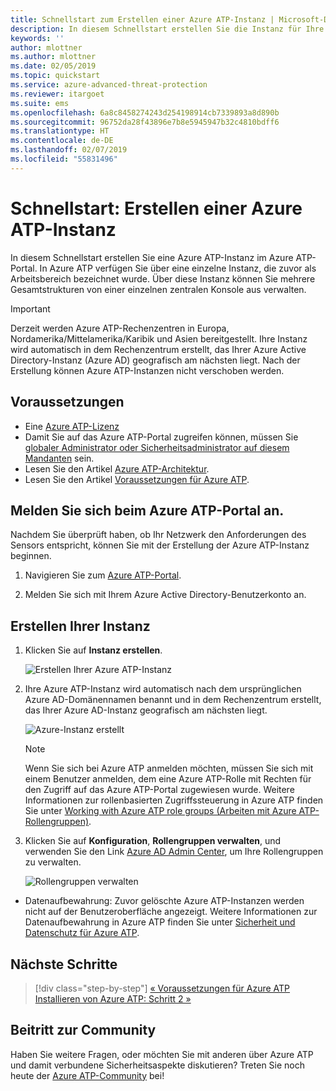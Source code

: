 ```yaml
---
title: Schnellstart zum Erstellen einer Azure ATP-Instanz | Microsoft-Dokumentation
description: In diesem Schnellstart erstellen Sie die Instanz für Ihre Azure ATP-Bereitstellung. Dabei handelt es sich um den ersten Schritt für die Installation von Azure ATP.
keywords: ''
author: mlottner
ms.author: mlottner
ms.date: 02/05/2019
ms.topic: quickstart
ms.service: azure-advanced-threat-protection
ms.reviewer: itargoet
ms.suite: ems
ms.openlocfilehash: 6a8c8458274243d254198914cb7339893a8d890b
ms.sourcegitcommit: 96752da28f43896e7b8e5945947b32c4810bdff6
ms.translationtype: HT
ms.contentlocale: de-DE
ms.lasthandoff: 02/07/2019
ms.locfileid: "55831496"
---
```

# <a name="quickstart-create-your-azure-atp-instance"></a>Schnellstart: Erstellen einer Azure ATP-Instanz

In diesem Schnellstart erstellen Sie eine Azure ATP-Instanz im Azure ATP-Portal. In Azure ATP verfügen Sie über eine einzelne Instanz, die zuvor als Arbeitsbereich bezeichnet wurde. Über diese Instanz können Sie mehrere Gesamtstrukturen von einer einzelnen zentralen Konsole aus verwalten.

> [!IMPORTANT]
> Derzeit werden Azure ATP-Rechenzentren in Europa, Nordamerika/Mittelamerika/Karibik und Asien bereitgestellt. Ihre Instanz wird automatisch in dem Rechenzentrum erstellt, das Ihrer Azure Active Directory-Instanz (Azure AD) geografisch am nächsten liegt. Nach der Erstellung können Azure ATP-Instanzen nicht verschoben werden.

## <a name="prerequisites"></a>Voraussetzungen

- Eine [Azure ATP-Lizenz](atp-technical-faq.md#licensing-and-privacy)
- Damit Sie auf das Azure ATP-Portal zugreifen können, müssen Sie [globaler Administrator oder Sicherheitsadministrator auf diesem Mandanten](https://docs.microsoft.com/azure/active-directory/users-groups-roles/directory-assign-admin-roles#available-roles) sein.
- Lesen Sie den Artikel [Azure ATP-Architektur](atp-architecture.md).
- Lesen Sie den Artikel [Voraussetzungen für Azure ATP](atp-prerequisites.md). 

## <a name="sign-in-to-the-azure-atp-portal"></a>Melden Sie sich beim Azure ATP-Portal an.

Nachdem Sie überprüft haben, ob Ihr Netzwerk den Anforderungen des Sensors entspricht, können Sie mit der Erstellung der Azure ATP-Instanz beginnen.

1. Navigieren Sie zum [Azure ATP-Portal](https://portal.atp.azure.com).

2. Melden Sie sich mit Ihrem Azure Active Directory-Benutzerkonto an.

## <a name="create-your-instance"></a>Erstellen Ihrer Instanz

1. Klicken Sie auf **Instanz erstellen**. 

    ![Erstellen Ihrer Azure ATP-Instanz](media/create-instance.png)

2. Ihre Azure ATP-Instanz wird automatisch nach dem ursprünglichen Azure AD-Domänennamen benannt und in dem Rechenzentrum erstellt, das Ihrer Azure AD-Instanz geografisch am nächsten liegt. 

    ![Azure-Instanz erstellt](media/instance-created.png)

    > [!NOTE]
    > Wenn Sie sich bei Azure ATP anmelden möchten, müssen Sie sich mit einem Benutzer anmelden, dem eine Azure ATP-Rolle mit Rechten für den Zugriff auf das Azure ATP-Portal zugewiesen wurde. Weitere Informationen zur rollenbasierten Zugriffssteuerung in Azure ATP finden Sie unter [Working with Azure ATP role groups (Arbeiten mit Azure ATP-Rollengruppen)](atp-role-groups.md).
 
3. Klicken Sie auf **Konfiguration**, **Rollengruppen verwalten**, und verwenden Sie den Link [Azure AD Admin Center](https://docs.microsoft.com/azure/active-directory/active-directory-assign-admin-roles-azure-portal), um Ihre Rollengruppen zu verwalten.

    ![Rollengruppen verwalten](media/creation-manage-role-groups.png)

- Datenaufbewahrung: Zuvor gelöschte Azure ATP-Instanzen werden nicht auf der Benutzeroberfläche angezeigt. Weitere Informationen zur Datenaufbewahrung in Azure ATP finden Sie unter [Sicherheit und Datenschutz für Azure ATP](atp-privacy-compliance.md).

## <a name="next-steps"></a>Nächste Schritte

> [!div class="step-by-step"]
> [« Voraussetzungen für Azure ATP](atp-prerequisites.md)
> [Installieren von Azure ATP: Schritt 2 »](install-atp-step2.md)

## <a name="join-the-community"></a>Beitritt zur Community

Haben Sie weitere Fragen, oder möchten Sie mit anderen über Azure ATP und damit verbundene Sicherheitsaspekte diskutieren? Treten Sie noch heute der [Azure ATP-Community](https://aka.ms/azureatpcommunity) bei!

